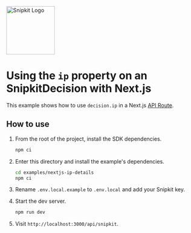 <a href="https://snipkit.khulnasoft.com" target="_snipkit-home">
  <picture>
    <source media="(prefers-color-scheme: dark)" srcset="https://snipkit.khulnasoft.com/logo/snipkit-dark-lockup-voyage-horizontal.svg">
    <img src="https://snipkit.khulnasoft.com/logo/snipkit-light-lockup-voyage-horizontal.svg" alt="Snipkit Logo" height="128" width="auto">
  </picture>
</a>

# Using the `ip` property on an SnipkitDecision with Next.js

This example shows how to use `decision.ip` in a Next.js [API
Route](https://nextjs.org/docs/pages/building-your-application/routing/api-routes).

## How to use

1. From the root of the project, install the SDK dependencies.

   ```bash
   npm ci
   ```

2. Enter this directory and install the example's dependencies.

   ```bash
   cd examples/nextjs-ip-details
   npm ci
   ```

3. Rename `.env.local.example` to `.env.local` and add your Snipkit key.

4. Start the dev server.

   ```bash
   npm run dev
   ```

5. Visit `http://localhost:3000/api/snipkit`.
